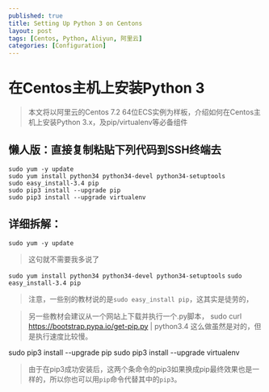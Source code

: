 ```yaml
---
published: true
title: Setting Up Python 3 on Centons
layout: post
tags: [Centos, Python, Aliyun, 阿里云]
categories: [Configuration]
---
```

# 在Centos主机上安装Python 3

> 本文将以阿里云的Centos 7.2 64位ECS实例为样板，介绍如何在Centos主机上安装Python 3.x，及pip/virtualenv等必备组件

## 懒人版：直接复制粘贴下列代码到SSH终端去

    sudo yum -y update
    sudo yum install python34 python34-devel python34-setuptools
    sudo easy_install-3.4 pip
    sudo pip3 install --upgrade pip
    sudo pip3 install --upgrade virtualenv


## 详细拆解：
`sudo yum -y update`
>这句就不需要我多说了

`sudo yum install python34 python34-devel python34-setuptools`
`sudo easy_install-3.4 pip`
> 注意，一些别的教材说的是`sudo easy_install pip`，这其实是徒劳的，

> 另一些教材会建议从一个网站上下载并执行一个.py脚本，
> sudo curl https://bootstrap.pypa.io/get-pip.py | python3.4
> 这么做虽然是对的，但是执行速度比较慢。

sudo pip3 install --upgrade pip
sudo pip3 install --upgrade virtualenv
> 由于在pip3成功安装后，这两个条命令的pip3如果换成pip最终效果也是一样的，所以你也可以用`pip`命令代替其中的`pip3`。
